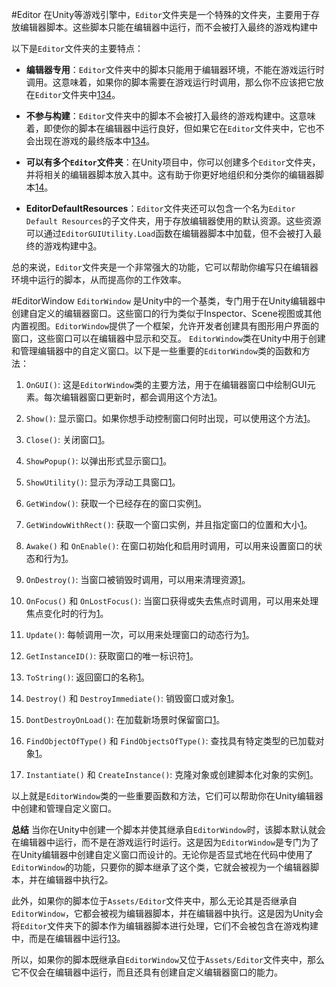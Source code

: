 #Editor
在Unity等游戏引擎中，`Editor`文件夹是一个特殊的文件夹，主要用于存放编辑器脚本。这些脚本只能在编辑器中运行，而不会被打入最终的游戏构建中

以下是`Editor`文件夹的主要特点：

- **编辑器专用**：`Editor`文件夹中的脚本只能用于编辑器环境，不能在游戏运行时调用。这意味着，如果你的脚本需要在游戏运行时调用，那么你不应该把它放在`Editor`文件夹中[1](https://blog.csdn.net/u012424962/article/details/52497867)[3](https://docs.unity3d.com/cn/2020.3/Manual/SpecialFolders.html)[4](https://www.cnblogs.com/Damon-3707/p/11445321.html)。

- **不参与构建**：`Editor`文件夹中的脚本不会被打入最终的游戏构建中。这意味着，即使你的脚本在编辑器中运行良好，但如果它在`Editor`文件夹中，它也不会出现在游戏的最终版本中[1](https://blog.csdn.net/u012424962/article/details/52497867)[3](https://docs.unity3d.com/cn/2020.3/Manual/SpecialFolders.html)[4](https://www.cnblogs.com/Damon-3707/p/11445321.html)。

- **可以有多个`Editor`文件夹**：在Unity项目中，你可以创建多个`Editor`文件夹，并将相关的编辑器脚本放入其中。这有助于你更好地组织和分类你的编辑器脚本[1](https://blog.csdn.net/u012424962/article/details/52497867)[4](https://www.cnblogs.com/Damon-3707/p/11445321.html)。

- **EditorDefaultResources**：`Editor`文件夹还可以包含一个名为`Editor Default Resources`的子文件夹，用于存放编辑器使用的默认资源。这些资源可以通过`EditorGUIUtility.Load`函数在编辑器脚本中加载，但不会被打入最终的游戏构建中[3](https://docs.unity3d.com/cn/2020.3/Manual/SpecialFolders.html)。

总的来说，`Editor`文件夹是一个非常强大的功能，它可以帮助你编写只在编辑器环境中运行的脚本，从而提高你的工作效率。

#EditorWindow
`EditorWindow` 是Unity中的一个基类，专门用于在Unity编辑器中创建自定义的编辑器窗口。这些窗口的行为类似于Inspector、Scene视图或其他内置视图。`EditorWindow`提供了一个框架，允许开发者创建具有图形用户界面的窗口，这些窗口可以在编辑器中显示和交互。
`EditorWindow`类在Unity中用于创建和管理编辑器中的自定义窗口。以下是一些重要的`EditorWindow`类的函数和方法：

1. `OnGUI()`: 这是`EditorWindow`类的主要方法，用于在编辑器窗口中绘制GUI元素。每次编辑器窗口更新时，都会调用这个方法[1](https://blog.csdn.net/qq_36383623/article/details/100168395)。

2. `Show()`: 显示窗口。如果你想手动控制窗口何时出现，可以使用这个方法[1](https://blog.csdn.net/qq_36383623/article/details/100168395)。

3. `Close()`: 关闭窗口[1](https://blog.csdn.net/qq_36383623/article/details/100168395)。

4. `ShowPopup()`: 以弹出形式显示窗口[1](https://blog.csdn.net/qq_36383623/article/details/100168395)。

5. `ShowUtility()`: 显示为浮动工具窗口[1](https://blog.csdn.net/qq_36383623/article/details/100168395)。

6. `GetWindow()`: 获取一个已经存在的窗口实例[1](https://blog.csdn.net/qq_36383623/article/details/100168395)。

7. `GetWindowWithRect()`: 获取一个窗口实例，并且指定窗口的位置和大小[1](https://blog.csdn.net/qq_36383623/article/details/100168395)。

8. `Awake()` 和 `OnEnable()`: 在窗口初始化和启用时调用，可以用来设置窗口的状态和行为[1](https://blog.csdn.net/qq_36383623/article/details/100168395)。

9. `OnDestroy()`: 当窗口被销毁时调用，可以用来清理资源[1](https://blog.csdn.net/qq_36383623/article/details/100168395)。

10. `OnFocus()` 和 `OnLostFocus()`: 当窗口获得或失去焦点时调用，可以用来处理焦点变化时的行为[1](https://blog.csdn.net/qq_36383623/article/details/100168395)。

11. `Update()`: 每帧调用一次，可以用来处理窗口的动态行为[1](https://blog.csdn.net/qq_36383623/article/details/100168395)。

12. `GetInstanceID()`: 获取窗口的唯一标识符[1](https://blog.csdn.net/qq_36383623/article/details/100168395)。

13. `ToString()`: 返回窗口的名称[1](https://blog.csdn.net/qq_36383623/article/details/100168395)。

14. `Destroy()` 和 `DestroyImmediate()`: 销毁窗口或对象[1](https://blog.csdn.net/qq_36383623/article/details/100168395)。

15. `DontDestroyOnLoad()`: 在加载新场景时保留窗口[1](https://blog.csdn.net/qq_36383623/article/details/100168395)。

16. `FindObjectOfType()` 和 `FindObjectsOfType()`: 查找具有特定类型的已加载对象[1](https://blog.csdn.net/qq_36383623/article/details/100168395)。

17. `Instantiate()` 和 `CreateInstance()`: 克隆对象或创建脚本化对象的实例[1](https://blog.csdn.net/qq_36383623/article/details/100168395)。

以上就是`EditorWindow`类的一些重要函数和方法，它们可以帮助你在Unity编辑器中创建和管理自定义窗口。



**总结**
当你在Unity中创建一个脚本并使其继承自`EditorWindow`时，该脚本默认就会在编辑器中运行，而不是在游戏运行时运行。这是因为`EditorWindow`是专门为了在Unity编辑器中创建自定义窗口而设计的。无论你是否显式地在代码中使用了`EditorWindow`的功能，只要你的脚本继承了这个类，它就会被视为一个编辑器脚本，并在编辑器中执行[2](https://juejin.cn/s/unity%20%E7%BB%A7%E6%89%BFeditor)。

此外，如果你的脚本位于`Assets/Editor`文件夹中，那么无论其是否继承自`EditorWindow`，它都会被视为编辑器脚本，并在编辑器中执行。这是因为Unity会将`Editor`文件夹下的脚本作为编辑器脚本进行处理，它们不会被包含在游戏构建中，而是在编辑器中运行[1](https://www.cnblogs.com/suoluo/p/10769289.html)[3](https://juejin.cn/post/7231967430947733563)。

所以，如果你的脚本既继承自`EditorWindow`又位于`Assets/Editor`文件夹中，那么它不仅会在编辑器中运行，而且还具有创建自定义编辑器窗口的能力。


